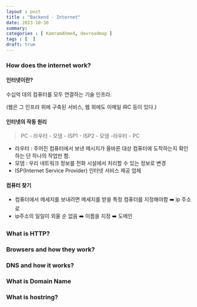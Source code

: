 ```yaml
---
layout : post
title : "Backend - Internet"
date: 2023-10-30
summary: 
categories : [ KamramAhmed, devroadmap ]
tags : [  ]
draft: true
---
```


### How does the internet work?


#### 인터넷이란?

수십억 대의 컴퓨터를 모두 연결하는 기술 인프라. 

(웹은 그 인프라 위에 구축된 서비스, 웹 외에도 이메일 IRC 등이 있다.)

#### 인터넷의 작동 원리

> PC - 라우터 - 모뎀 - ISP1 - ISP2 - 모뎀 -라우터 - PC

* 라우터 : 주어진 컴퓨터에서 보낸 메시지가 올바른 대상 컴퓨터에 도착하는지 확인하는 단 하나의 작업만 함.
* 모뎀 : 우리 네트워크 정보를 전화 시설에서 처리할 수 있는 정보로 변경
* ISP(Internet Service Provider) 인터넷 서비스 제공 업체


#### 컴퓨터 찾기

* 컴퓨터에서 메세지를 보내려면 메세지를 받을 특정 컴퓨터를 지정해야함 ➡️ ip 주소로
* ip주소의 일일이 외울 순 없음 ➡️ 이름을 지정 ️➡️ 도메인



### What is HTTP?

### Browsers and how they work?

### DNS and how it works?

### What is Domain Name

### What is hostring?
